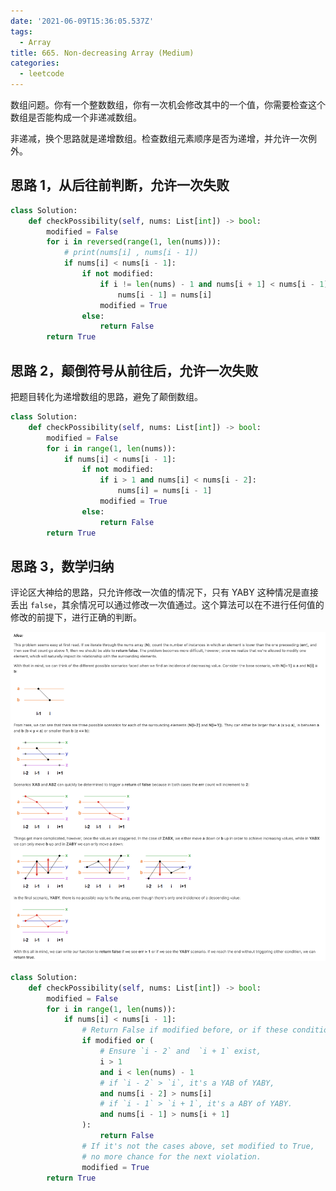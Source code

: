 ```yaml
---
date: '2021-06-09T15:36:05.537Z'
tags:
  - Array
title: 665. Non-decreasing Array (Medium)
categories:
  - leetcode
---
```


数组问题。你有一个整数数组，你有一次机会修改其中的一个值，你需要检查这个数组是否能构成一个非递减数组。

非递减，换个思路就是递增数组。检查数组元素顺序是否为递增，并允许一次例外。

<!-- more -->

## 思路 1，从后往前判断，允许一次失败

```python
class Solution:
    def checkPossibility(self, nums: List[int]) -> bool:
        modified = False
        for i in reversed(range(1, len(nums))):
            # print(nums[i] , nums[i - 1])
            if nums[i] < nums[i - 1]:
                if not modified:
                    if i != len(nums) - 1 and nums[i + 1] < nums[i - 1]:
                        nums[i - 1] = nums[i]
                    modified = True
                else:
                    return False
        return True
```

## 思路 2，颠倒符号从前往后，允许一次失败

把题目转化为递增数组的思路，避免了颠倒数组。

```python
class Solution:
    def checkPossibility(self, nums: List[int]) -> bool:
        modified = False
        for i in range(1, len(nums)):
            if nums[i] < nums[i - 1]:
                if not modified:
                    if i > 1 and nums[i] < nums[i - 2]:
                        nums[i] = nums[i - 1]
                    modified = True
                else:
                    return False
        return True
```

## 思路 3，数学归纳

评论区大神给的思路，只允许修改一次值的情况下，只有 YABY 这种情况是直接丢出 `false`，其余情况可以通过修改一次值通过。这个算法可以在不进行任何值的修改的前提下，进行正确的判断。

![665.idea.png](/images/leetcode/665.idea.png)

```python
class Solution:
    def checkPossibility(self, nums: List[int]) -> bool:
        modified = False
        for i in range(1, len(nums)):
            if nums[i] < nums[i - 1]:
                # Return False if modified before, or if these conditions are satisfied.
                if modified or (
                    # Ensure `i - 2` and  `i + 1` exist,
                    i > 1
                    and i < len(nums) - 1
                    # if `i - 2` > `i`, it's a YAB of YABY,
                    and nums[i - 2] > nums[i]
                    # if `i - 1` > `i + 1`, it's a ABY of YABY.
                    and nums[i - 1] > nums[i + 1]
                ):
                    return False
                # If it's not the cases above, set modified to True,
                # no more chance for the next violation.
                modified = True
        return True
```
